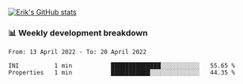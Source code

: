 [![Erik's GitHub stats](https://github-readme-stats.vercel.app/api?username=erik-petrov&theme=nightowl&show_icons=true)](https://github.com/anuraghazra/github-readme-stats)

### 📊 Weekly development breakdown
<!--START_SECTION:waka-->

```text
From: 13 April 2022 - To: 20 April 2022

INI          1 min           ██████████████░░░░░░░░░░░   55.65 %
Properties   1 min           ███████████░░░░░░░░░░░░░░   44.35 %
```

<!--END_SECTION:waka-->

